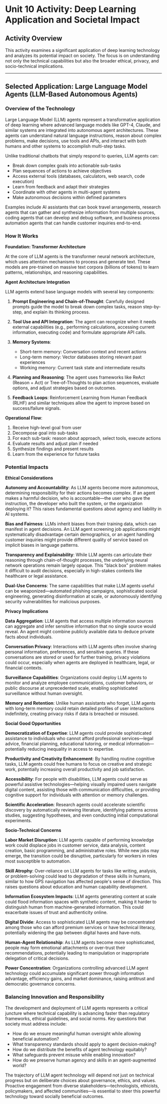 # Unit 10 Activity: Deep Learning Application and Societal Impact

## Activity Overview

This activity examines a significant application of deep learning technology and analyzes its potential impact on society. The focus is on understanding not only the technical capabilities but also the broader ethical, privacy, and socio-technical implications.

---

## Selected Application: Large Language Model Agents (LLM-Based Autonomous Agents)

### Overview of the Technology

Large Language Model (LLM) agents represent a transformative application of deep learning where advanced language models like GPT-4, Claude, and similar systems are integrated into autonomous agent architectures. These agents can understand natural language instructions, reason about complex problems, make decisions, use tools and APIs, and interact with both humans and other systems to accomplish multi-step tasks.

Unlike traditional chatbots that simply respond to queries, LLM agents can:
- Break down complex goals into actionable sub-tasks
- Plan sequences of actions to achieve objectives
- Access external tools (databases, calculators, web search, code execution)
- Learn from feedback and adapt their strategies
- Coordinate with other agents in multi-agent systems
- Make autonomous decisions within defined parameters

Examples include AI assistants that can book travel arrangements, research agents that can gather and synthesize information from multiple sources, coding agents that can develop and debug software, and business process automation agents that can handle customer inquiries end-to-end.

### How It Works

**Foundation: Transformer Architecture**

At the core of LLM agents is the transformer neural network architecture, which uses attention mechanisms to process and generate text. These models are pre-trained on massive text corpora (billions of tokens) to learn patterns, relationships, and reasoning capabilities.

**Agent Architecture Integration**

LLM agents extend base language models with several key components:

1. **Prompt Engineering and Chain-of-Thought**: Carefully designed prompts guide the model to break down complex tasks, reason step-by-step, and explain its thinking process.

2. **Tool Use and API Integration**: The agent can recognize when it needs external capabilities (e.g., performing calculations, accessing current information, executing code) and formulate appropriate API calls.

3. **Memory Systems**: 
   - Short-term memory: Conversation context and recent actions
   - Long-term memory: Vector databases storing relevant past experiences
   - Working memory: Current task state and intermediate results

4. **Planning and Reasoning**: The agent uses frameworks like ReAct (Reason + Act) or Tree-of-Thoughts to plan action sequences, evaluate options, and adjust strategies based on outcomes.

5. **Feedback Loops**: Reinforcement Learning from Human Feedback (RLHF) and similar techniques allow the agent to improve based on success/failure signals.

**Operational Flow**:
1. Receive high-level goal from user
2. Decompose goal into sub-tasks
3. For each sub-task: reason about approach, select tools, execute actions
4. Evaluate results and adjust plan if needed
5. Synthesize findings and present results
6. Learn from the experience for future tasks

### Potential Impacts

**Ethical Considerations**

**Autonomy and Accountability**: As LLM agents become more autonomous, determining responsibility for their actions becomes complex. If an agent makes a harmful decision, who is accountable—the user who gave the instruction, the developer who built the system, or the organization deploying it? This raises fundamental questions about agency and liability in AI systems.

**Bias and Fairness**: LLMs inherit biases from their training data, which can manifest in agent decisions. An LLM agent screening job applications might systematically disadvantage certain demographics, or an agent handling customer inquiries might provide different quality of service based on implicit biases in language patterns.

**Transparency and Explainability**: While LLM agents can articulate their reasoning through chain-of-thought processes, the underlying neural network operations remain largely opaque. This "black box" problem makes it difficult to audit decisions, especially in high-stakes contexts like healthcare or legal assistance.

**Dual-Use Concerns**: The same capabilities that make LLM agents useful can be weaponized—automated phishing campaigns, sophisticated social engineering, generating disinformation at scale, or autonomously identifying security vulnerabilities for malicious purposes.

**Privacy Implications**

**Data Aggregation**: LLM agents that access multiple information sources can aggregate and infer sensitive information that no single source would reveal. An agent might combine publicly available data to deduce private facts about individuals.

**Conversation Privacy**: Interactions with LLM agents often involve sharing personal information, preferences, and sensitive queries. If these conversations are stored or used for further training, privacy violations could occur, especially when agents are deployed in healthcare, legal, or financial contexts.

**Surveillance Capabilities**: Organizations could deploy LLM agents to monitor and analyze employee communications, customer behaviors, or public discourse at unprecedented scale, enabling sophisticated surveillance without human oversight.

**Memory and Retention**: Unlike human assistants who forget, LLM agents with long-term memory could retain detailed profiles of user interactions indefinitely, creating privacy risks if data is breached or misused.

**Social Good Opportunities**

**Democratization of Expertise**: LLM agents could provide sophisticated assistance to individuals who cannot afford professional services—legal advice, financial planning, educational tutoring, or medical information—potentially reducing inequality in access to expertise.

**Productivity and Creativity Enhancement**: By handling routine cognitive tasks, LLM agents could free humans to focus on creative and strategic work, potentially increasing overall productivity and job satisfaction.

**Accessibility**: For people with disabilities, LLM agents could serve as powerful assistive technologies—helping visually impaired users navigate digital content, assisting those with communication difficulties, or providing cognitive support for individuals with attention or memory challenges.

**Scientific Acceleration**: Research agents could accelerate scientific discovery by automatically reviewing literature, identifying patterns across studies, suggesting hypotheses, and even conducting initial computational experiments.

**Socio-Technical Concerns**

**Labor Market Disruption**: LLM agents capable of performing knowledge work could displace jobs in customer service, data analysis, content creation, basic programming, and administrative roles. While new jobs may emerge, the transition could be disruptive, particularly for workers in roles most susceptible to automation.

**Skill Atrophy**: Over-reliance on LLM agents for tasks like writing, analysis, or problem-solving could lead to degradation of these skills in humans, similar to how GPS navigation has affected people's sense of direction. This raises questions about education and human capability development.

**Information Ecosystem Impacts**: LLM agents generating content at scale could flood information spaces with synthetic content, making it harder to distinguish human from machine-generated information. This could exacerbate issues of trust and authenticity online.

**Digital Divide**: Access to sophisticated LLM agents may be concentrated among those who can afford premium services or have technical literacy, potentially widening the gap between digital haves and have-nots.

**Human-Agent Relationship**: As LLM agents become more sophisticated, people may form emotional attachments or over-trust their recommendations, potentially leading to manipulation or inappropriate delegation of critical decisions.

**Power Concentration**: Organizations controlling advanced LLM agent technology could accumulate significant power through information advantage, efficiency gains, and market dominance, raising antitrust and democratic governance concerns.

### Balancing Innovation and Responsibility

The development and deployment of LLM agents represents a critical juncture where technical capability is advancing faster than regulatory frameworks, ethical guidelines, and social norms. Key questions that society must address include:

- How do we ensure meaningful human oversight while allowing beneficial automation?
- What transparency standards should apply to agent decision-making?
- How do we distribute the benefits of agent technology equitably?
- What safeguards prevent misuse while enabling innovation?
- How do we preserve human agency and skills in an agent-augmented world?

The trajectory of LLM agent technology will depend not just on technical progress but on deliberate choices about governance, ethics, and values. Proactive engagement from diverse stakeholders—technologists, ethicists, policymakers, and affected communities—is essential to steer this powerful technology toward socially beneficial outcomes.


